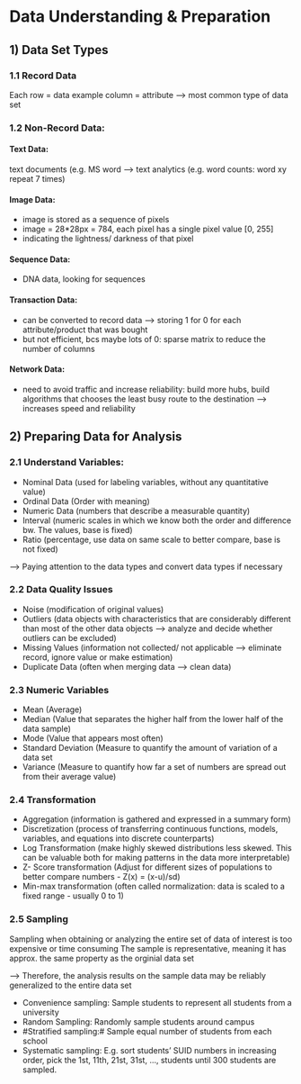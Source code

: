# Data Understanding & Preparation

## 1) Data Set Types
	
### 1.1 Record Data
Each row = data example
column = attribute
--> most common type of data set
  
### 1.2 Non-Record Data: 

#### Text Data:
text documents (e.g. MS word --> text analytics (e.g. word counts: word xy repeat 7 times)

#### Image Data:
- image is stored as a sequence of pixels
- image = 28*28px = 784, each pixel has a single pixel value [0, 255] 
- indicating the lightness/ darkness of that pixel
	
#### Sequence Data:
- DNA data, looking for sequences 
	
#### Transaction Data:
- can be converted to record data --> storing 1 for 0 for each attribute/product that was bought
- but not efficient, bcs maybe lots of 0: sparse matrix to reduce the number of columns

#### Network Data:
- need to avoid traffic and increase reliability: build more hubs, build algorithms that chooses the least busy route to the destination --> increases speed and reliability
	
 ## 2) Preparing Data for Analysis
	
### 2.1 Understand Variables:
- Nominal Data (used for labeling variables, without any quantitative value)
- Ordinal Data (Order with meaning)
- Numeric Data (numbers that describe a measurable quantity)
- Interval (numeric scales in which we know both the order and difference bw. The values, base is fixed)
- Ratio (percentage, use data on same scale to better compare, base is not fixed)

--> Paying attention to the data types and convert data types if necessary
	
### 2.2 Data Quality Issues
- Noise (modification of original values)
- Outliers (data objects with characteristics that are considerably different than most of the other data objects 
--> analyze and decide whether outliers can be excluded)
- Missing Values (information not collected/ not applicable --> eliminate record, ignore value or make estimation)
- Duplicate Data (often when merging data --> clean data)

### 2.3 Numeric Variables
- Mean (Average)
- Median (Value that separates the higher half from the lower half of the data sample)
- Mode (Value that appears most often)
- Standard Deviation (Measure to quantify the amount of variation of a data set
- Variance (Measure to quantify how far a set of numbers are spread out from their average value)


### 2.4 Transformation
- Aggregation (information is gathered and expressed in a summary form)
- Discretization (process of transferring continuous functions, models, variables, and equations into discrete counterparts)
- Log Transformation (make highly skewed distributions less skewed. This can be valuable both for making patterns in the data more interpretable)
- Z- Score transformation (Adjust for different sizes of populations to better compare numbers - Z(x) = (x-u)/sd)
- Min-max transformation (often called normalization: data is scaled to a fixed range - usually 0 to 1)

### 2.5 Sampling
Sampling when obtaining or analyzing the entire set of data of interest is too expensive or time consuming
The sample is representative, meaning it has approx. the same property as the orginial data set

--> Therefore, the analysis results on the sample data may be reliably generalized to the entire data set

- Convenience sampling: Sample students to represent all students from a university
- Random Sampling: Randomly sample students around campus
- #Stratified sampling:# Sample equal number of students from each school 
- Systematic sampling: E.g. sort students’ SUID numbers in increasing order, pick the 1st, 11th, 21st, 31st, …, students until 300 students are sampled.


